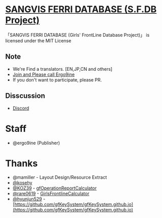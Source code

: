 # [SANGVIS FERRI DATABASE (S.F.DB Project)](https://sf2031.com)

「SANGVIS FERRI DATABASE (Girls' FrontLine Database Project)」 is licensed under the MIT License

## Note
- We're Find a translators. [EN,JP,CN and others]
- [Join and Please call Ergo9ine](https://discordapp.com/invite/8eTFTSa) 
- If you don't want to participate, please PR.

## Disscussion
- [Discord](https://discordapp.com/invite/8eTFTSa)

# Staff
- @ergo9ine (Publisher)

# Thanks
- @mamiller - Layout Design/Resource Extract
- [@kosehy](https://github.com/kosehy)
- [@KOZ39](https://github.com/KOZ39) - [gfOperationReportCalculator](https://github.com/KOZ39/gfOperationReportCalculator)
- [@rare0619](https://github.com/rare0619) - [GirlsFrontlineCalculator](https://github.com/rare0619/GirlsFrontlineCalculator)
- [@hyunjun529](https://github.com/hyunjun529) - [https://github.com/gfKeySystem/gfKeySystem.github.io](https://github.com/gfKeySystem/gfKeySystem.github.io)
